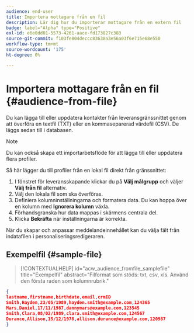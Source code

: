 ```yaml
---
audience: end-user
title: Importera mottagare från en fil
description: Lär dig hur du importerar mottagare från en extern fil
badge: label="Alpha" type="Positive"
exl-id: e6e0dd01-5573-4261-aace-fd173827c383
source-git-commit: f103fe804deccc83638a3e56a03f6e715e68e550
workflow-type: tm+mt
source-wordcount: '175'
ht-degree: 0%

---
```


# Importera mottagare från en fil {#audience-from-file}

Du kan lägga till eller uppdatera kontakter från leveransgränssnittet genom att överföra en textfil (TXT) eller en kommaseparerad värdefil (CSV). De läggs sedan till i databasen.

>[!NOTE]
>
>Du kan också skapa ett importarbetsflöde för att lägga till eller uppdatera flera profiler.


Så här lägger du till profiler från en lokal fil direkt från gränssnittet:

1. I fönstret för leveransskapande klickar du på **Välj målgrupp** och väljer **Välj från fil** alternativ.
1. Välj den lokala fil som ska överföras.
1. Definiera kolumninställningarna och formatera data. Du kan hoppa över en kolumn med **Ignorera kolumn** växla.
1. Förhandsgranska hur data mappas i skärmens centrala del.
1. Klicka **Bekräfta** när inställningarna är korrekta.

När du skapar och anpassar meddelandeinnehållet kan du välja fält från indatafilen i personaliseringsredigeraren.

## Exempelfil {#sample-file}

>[!CONTEXTUALHELP]
>id="acw_audience_fromfile_samplefile"
>title="Exempelfil"
>abstract="Filformat som stöds: txt, csv, xls. Använd den första raden som kolumnrubrik."


```json
{
lastname,firstname,birthdate,email,crmID
Smith,Hayden,23/05/1989,hayden.smith@example.com,124365
Mars,Daniel,17/11/1987,dannymars@example.com,123545
Smith,Clara,08/02/1989,clara.smith@example.com,124567
Durance,Allison,15/12/1978,allison.durance@example.com,120987
}
```
